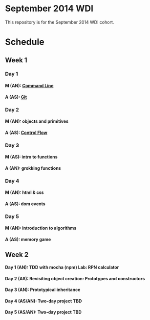 September 2014 WDI
==================

This repository is for the September 2014 WDI cohort.

# Schedule

## Week 1
### Day 1
#### M (AN): [Command Line](command_line/)
#### A (AS): [Git](git_intro/) 

### Day 2
#### M (AN): objects and primitives
#### A (AS): [Control Flow](js_control_flow/)

### Day 3
#### M (AS): intro to functions
#### A (AN): grokking functions

### Day 4
#### M (AN): html & css
#### A (AS): dom events

### Day 5
#### M (AN): introduction to algorithms
#### A (AS): memory game

## Week 2
#### Day 1 (AN): TDD with mocha (npm) Lab: RPN calculator
#### Day 2 (AS): Revisiting object creation: Prototypes and constructors 
#### Day 3 (AN): Prototypical inheritance 
#### Day 4 (AS/AN): Two-day project TBD 
#### Day 5 (AS/AN): Two-day project TBD 
